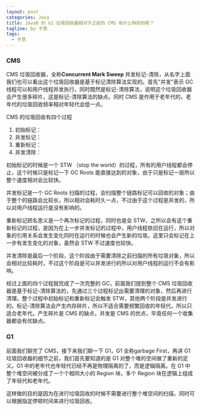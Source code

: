 ```yaml
---
layout: post
categories: Java
title: Java8 的 G1 垃圾回收器相对于之前的 CMS 有什么特别的呢？
tagline: by 子悠
tags: 
  - 子悠
---
```


### CMS

CMS 垃圾回收器，全称**Concurrent Mark Sweep** 并发标记-清除，从名字上面我们也可以看出这个垃圾回收器是基于标记清除算法实现的。首先"并发"表示 GC 线程可以和用户线程并发执行，同时既然是标记-清除算法，说明这个垃圾回收器会产生很多碎片，这是标记-清除算法的缺点。同时 CMS 是作用于老年代的，老年代的垃圾回收频率相对年轻代会低一点。

CMS 的垃圾回收有四个过程

1. 初始标记：
2. 并发标记：
3. 重新标记：
4. 并发清除：

初始标记的时候是一个 STW （stop the world）的过程，所有的用户线程都会停止，这个时候只是标记一下 GC Roots 能直接达到的对象，由于只是标记一层所以整个速度相对会比较快。

并发标记是一个 GC Roots 扫描的过程，会扫描整个链路标记可以回收的对象；由于整个的链路会比较长，所以相对会耗时久一点，不过由于这个过程是并发的，所以对用户线程运行是没有影响的。

重新标记顾名思义是一个再次标记的过程，同时也是会 STW，之所以会有这个重新标记的过程，是因为在上一步并发标记的过程中，用户线程依旧在运行，所以对象的引用关系会发生变化同时在运行的时候也会产生新的垃圾。这里只会标记在上一步有发生变化的对象，虽然会 STW 不过速度也较快。

并发清除是最后一个阶段，这个阶段由于需要清除之前扫描的所有垃圾对象，所以会相对比较耗时，不过这个阶段是可以并发进行的所以对用户线程的运行不会有影响。

经过上面的四个过程就完成了一次完整的 GC，前面我们提到整个 CMS 垃圾回收器是基于标记-清除算法的，先通过三个过程标记出需要清理的对象，然后再进行清理。整个过程中初始标记和重新标记会触发 STW，其他两个阶段是并发进行的。标记-清除算法会产生内存碎片，所以不适合需要频繁回收的年轻代，所以只适合老年代。产生碎片是 CMS 的缺点，并发是 CMS 的优点，毕竟任何一个收集器都会有优缺点。

### G1

前面我们聊完了 CMS，接下来我们聊一下 G1，G1 全称garbage First，再讲 G1 垃圾回收器的细节之前，我们首先要知道的是 G1 对整个堆的空间做了重新的定义。G1 中的老年代也年轻代已经不再是物理隔离的了，而是逻辑隔离。在 G1 中整个堆空间被分成了一个个相同大小的 Region 块，多个 Region 块在逻辑上组成了年轻代和老年代。

这样做的目的是因为在进行垃圾回收的时候不需要进行整个堆空间的扫描，同时可以根据指定停顿时间来进行垃圾回收。



